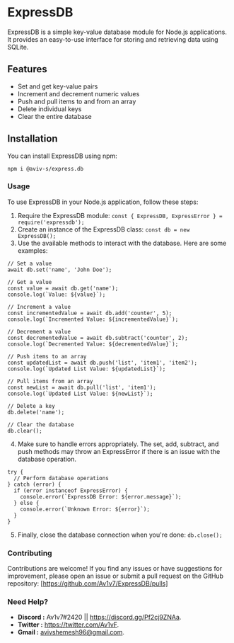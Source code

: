 ﻿# ExpressDB

ExpressDB is a simple key-value database module for Node.js applications. It provides an easy-to-use interface for storing and retrieving data using SQLite.

## Features

- Set and get key-value pairs
- Increment and decrement numeric values
- Push and pull items to and from an array
- Delete individual keys
- Clear the entire database

## Installation

You can install ExpressDB using npm:

```shell
npm i @aviv-s/express.db
```

### Usage
To use ExpressDB in your Node.js application, follow these steps:

1. Require the ExpressDB module: ```const { ExpressDB, ExpressError } = require('expressdb'); ```
2. Create an instance of the ExpressDB class: ```const db = new ExpressDB();```
3. Use the available methods to interact with the database. Here are some examples: 
```
// Set a value
await db.set('name', 'John Doe');

// Get a value
const value = await db.get('name');
console.log(`Value: ${value}`);

// Increment a value
const incrementedValue = await db.add('counter', 5);
console.log(`Incremented Value: ${incrementedValue}`);

// Decrement a value
const decrementedValue = await db.subtract('counter', 2);
console.log(`Decremented Value: ${decrementedValue}`);

// Push items to an array
const updatedList = await db.push('list', 'item1', 'item2');
console.log(`Updated List Value: ${updatedList}`);

// Pull items from an array
const newList = await db.pull('list', 'item1');
console.log(`Updated List Value: ${newList}`);

// Delete a key
db.delete('name');

// Clear the database
db.clear();
```
4. Make sure to handle errors appropriately. The set, add, subtract, and push methods may throw an ExpressError if there is an issue with the database operation.
```
try {
  // Perform database operations
} catch (error) {
  if (error instanceof ExpressError) {
    console.error(`ExpressDB Error: ${error.message}`);
  } else {
    console.error(`Unknown Error: ${error}`);
  }
}

```
5. Finally, close the database connection when you're done: ```db.close();```

### Contributing
Contributions are welcome! If you find any issues or have suggestions for improvement, please open an issue or submit a pull request on the GitHub repository: [https://github.com/Av1v7/ExpressDB/pulls]

### Need Help?

-  **Discord :** Av1v7#2420 || https://discord.gg/Pf2cj9ZNAa.
-  **Twitter :** https://twitter.com/Av1vF.
-  **Gmail :** avivshemesh96@gmail.com.
